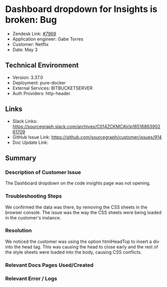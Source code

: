 
# Dashboard dropdown for Insights is broken: Bug <!-- Ticket Title  Hint: include keywords to make it searchable -->

- Zendesk Link: [#7969](https://sourcegraph.zendesk.com/agent/tickets/7969)
- Application engineer: Gabe Torres
- Customer: Netflix <!-- Redact if this contains personally identifying information -->
- Date: May 3

<!-- Data populated from integration, speak to Ben Gordon or Michael Bali if not working -->
<!-- During Internal team trial, fill missing data manually (we are waiting for all data to sync) -->

## Technical Environment
- Version: 3.37.0​
- Deployment: pure-docker
- External Services: BITBUCKETSERVER
- Auth Providers: http-header


## Links
<!-- Data for application engineer manual entry -->
- Slack Links: https://sourcegraph.slack.com/archives/C014ZCKMCAV/p1651686390261709 
- GitHub Issue Link: https://github.com/sourcegraph/customer/issues/914 
- Doc Update Link:

## Summary
### Description of Customer Issue
The Dashboard dropdown on the code insights page was not opening. 

### Troubleshooting Steps
We confirmed the data was there, by removing the CSS sheets in the browser console. The issue was the way the CSS sheets were being loaded in the customer's instance.

### Resolution
We noticed the customer was using the option htmlHeadTop to insert a div into the head tag. This was causing the head to close early and the rest of the style sheets were loaded into the body, causing CSS conflicts.

### Relevant Docs Pages Used/Created

### Relevant Error / Logs
<!-- Please redact keys, tokens, and personal identifying information -->


<!-- Once complete, upload a copy to https://github.com/sourcegraph/support-tools-internal/tree/main/resolved-tickets as a .md file -->
<!-- Name the file 7969.md -->
